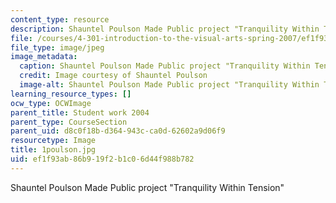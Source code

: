 ```yaml
---
content_type: resource
description: Shauntel Poulson Made Public project "Tranquility Within Tension"
file: /courses/4-301-introduction-to-the-visual-arts-spring-2007/ef1f93ab86b919f2b1c06d44f988b782_1poulson.jpg
file_type: image/jpeg
image_metadata:
  caption: Shauntel Poulson Made Public project "Tranquility Within Tension"
  credit: Image courtesy of Shauntel Poulson
  image-alt: Shauntel Poulson Made Public project "Tranquility Within Tension"
learning_resource_types: []
ocw_type: OCWImage
parent_title: Student work 2004
parent_type: CourseSection
parent_uid: d8c0f18b-d364-943c-ca0d-62602a9d06f9
resourcetype: Image
title: 1poulson.jpg
uid: ef1f93ab-86b9-19f2-b1c0-6d44f988b782
---
```

Shauntel Poulson Made Public project "Tranquility Within Tension"